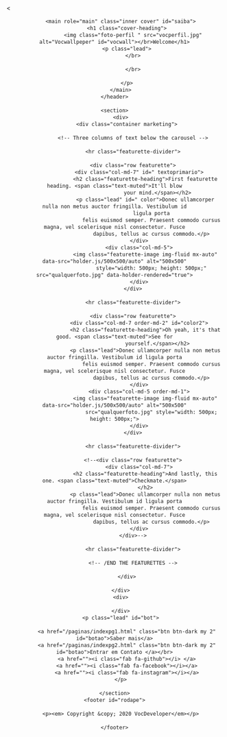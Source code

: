 <!DOCTYPE html>
<html lang="pt-BR">

<head>
    <meta charset="UTF-8">
    <meta name="viewport" content="width=device-width, initial-scale=1.0">
    <title>Voc Developer </title>
    <link rel="stylesheet" href="https://maxcdn.bootstrapcdn.com/bootstrap/4.0.0/css/bootstrap.min.css"
        integrity="sha384-Gn5384xqQ1aoWXA+058RXPxPg6fy4IWvTNh0E263XmFcJlSAwiGgFAW/dAiS6JXm" crossorigin="anonymous">
    <script src="https://maxcdn.bootstrapcdn.com/bootstrap/4.0.0/js/bootstrap.min.js"
        integrity="sha384-JZR6Spejh4U02d8jOt6vLEHfe/JQGiRRSQQxSfFWpi1MquVdAyjUar5+76PVCmYl"
        crossorigin="anonymous"></script>
    <script src="https://code.jquery.com/jquery-3.2.1.slim.min.js"
        integrity="sha384-KJ3o2DKtIkvYIK3UENzmM7KCkRr/rE9/Qpg6aAZGJwFDMVNA/GpGFF93hXpG5KkN"
        crossorigin="anonymous"></script>
    <script src="https://cdnjs.cloudflare.com/ajax/libs/popper.js/1.12.9/umd/popper.min.js"
        integrity="sha384-ApNbgh9B+Y1QKtv3Rn7W3mgPxhU9K/ScQsAP7hUibX39j7fakFPskvXusvfa0b4Q"
        crossorigin="anonymous"></script>
    <<script src="https://kit.fontawesome.com/17679d0f40.js" crossorigin="anonymous">
        </script>
        <link rel="stylesheet" href="style.css">

</head>

<body>
    <header>

        <main role="main" class="inner cover" id="saiba">
            <h1 class="cover-heading">
                <img class="foto-perfil " src="vocperfil.jpg" alt="Vocwallpeper" id="vocwall"></br>Welcome</h1>
            <p class="lead">
                </br>

                </br>

            </p>
        </main>
    </header>

    <section>
        <div>
            <div class="container marketing">

                <!-- Three columns of text below the carousel -->

                <hr class="featurette-divider">

                <div class="row featurette">
                    <div class="col-md-7" id=" textoprimario">
                        <h2 class="featurette-heading">First featurette heading. <span class="text-muted">It'll blow
                                your mind.</span></h2>
                        <p class="lead" id=" color">Donec ullamcorper nulla non metus auctor fringilla. Vestibulum id
                            ligula porta
                            felis euismod semper. Praesent commodo cursus magna, vel scelerisque nisl consectetur. Fusce
                            dapibus, tellus ac cursus commodo.</p>
                    </div>
                    <div class="col-md-5">
                        <img class="featurette-image img-fluid mx-auto" data-src="holder.js/500x500/auto" alt="500x500"
                            style="width: 500px; height: 500px;" src="qualquerfoto.jpg" data-holder-rendered="true">
                    </div>
                </div>

                <hr class="featurette-divider">

                <div class="row featurette">
                    <div class="col-md-7 order-md-2" id="color2">
                        <h2 class="featurette-heading">Oh yeah, it's that good. <span class="text-muted">See for
                                yourself.</span></h2>
                        <p class="lead">Donec ullamcorper nulla non metus auctor fringilla. Vestibulum id ligula porta
                            felis euismod semper. Praesent commodo cursus magna, vel scelerisque nisl consectetur. Fusce
                            dapibus, tellus ac cursus commodo.</p>
                    </div>
                    <div class="col-md-5 order-md-1">
                        <img class="featurette-image img-fluid mx-auto" data-src="holder.js/500x500/auto" alt="500x500"
                            src="qualquerfoto.jpg" style="width: 500px; height: 500px;">
                    </div>
                </div>

                <hr class="featurette-divider">

                <!--<div class="row featurette">
                    <div class="col-md-7">
                        <h2 class="featurette-heading">And lastly, this one. <span class="text-muted">Checkmate.</span>
                        </h2>
                        <p class="lead">Donec ullamcorper nulla non metus auctor fringilla. Vestibulum id ligula porta
                            felis euismod semper. Praesent commodo cursus magna, vel scelerisque nisl consectetur. Fusce
                            dapibus, tellus ac cursus commodo.</p>
                    </div>
                </div>-->

                <hr class="featurette-divider">

                <!-- /END THE FEATURETTES -->

            </div>

        </div>
        <div>

        </div>
        <p class="lead" id="bot">

            <a href="/paginas/indexpg1.html" class="btn btn-dark my 2" id="botao">Saber mais</a>
            <a href="/paginas/indexpg2.html" class="btn btn-dark my 2" id="botao">Entrar em Contato </a></br>
            <a href=""><i class="fab fa-github"></i> </a>
            <a href=""><i class="fab fa-facebook"></i></a>
            <a href=""><i class="fab fa-instagram"></i></a>
        </p>

    </section>
    <footer id="rodape">

        <p><em> Copyright &copy; 2020 VocDeveloper</em></p>

    </footer>

</body>

</html>
